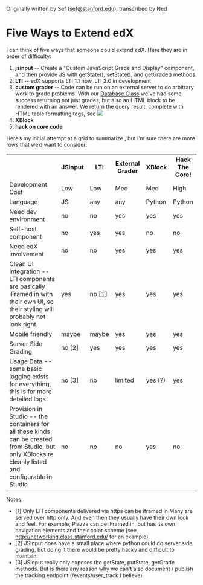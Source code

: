 Originally written by Sef (<sef@stanford.edu>), transcribed by Ned

# Five Ways to Extend edX

I can think of five ways that someone could extend edX.  Here they are in order of difficulty:

1. **jsinput** -- Create a "Custom JavaScript Grade and Display" component, and then provide JS with getState(), setState(), and getGrade() methods.
2. **LTI** -- edX supports LTI 1.1 now, LTI 2.0 in development
3. **custom grader** -- Code can be run on an external server to do arbitrary work to grade problems.  With our [Database Class](http://db.class.stanford.edu/) we've had some success returning not just grades, but also an HTML block to be rendered with an answer.  We return the query result, complete with HTML table formatting tags, see <img src="dbclass_external_grader.png">
4. **XBlock**
5. **hack on core code**

Here’s my initial attempt at a grid to summarize , but I’m sure there are more rows that we’d want to consider:

<table>
<tr>
<th>&nbsp;</th>
<th>JSinput</th>
<th>LTI</th>
<th>External Grader</th>
<th>XBlock</th>
<th>Hack The Core!</th>
</tr>
<tr>
<td>Development Cost</td>
<td>Low</td>
<td>Low</td>
<td>Med</td>
<td>Med</td>
<td>High</td>
</tr>
<tr>
<td>Language</td>
<td>JS</td>
<td>any</td>
<td>any</td>
<td>Python</td>
<td>Python</td>
</tr>
<tr>
<td>Need dev environment</td>
<td>no</td>
<td>no</td>
<td>yes</td>
<td>yes</td>
<td>yes</td>
</tr>
<tr>
<td>Self-host component</td>
<td>no</td>
<td>yes</td>
<td>yes</td>
<td>no</td>
<td>no</td>
</tr>
<tr>
<td>Need edX involvement</td>
<td>no</td>
<td>no</td>
<td>yes</td>
<td>yes</td>
<td>yes</td>
</tr>
<tr>
<td>Clean UI Integration -- LTI components are basically iFramed in with their own UI, so their styling will probably not look right.</td>
<td>yes</td>
<td>no [1]</td>
<td>yes</td>
<td>yes</td>
<td>yes</td>
</tr>
<tr>
<td>Mobile friendly</td>
<td>maybe</td>
<td>maybe</td>
<td>yes</td>
<td>yes</td>
<td>yes</td>
</tr>
<tr>
<td>Server Side Grading</td>
<td>no [2]</td>
<td>yes</td>
<td>yes</td>
<td>yes</td>
<td>yes</td>
</tr>
<tr>
<td>Usage Data -- some basic logging exists for everything, this is for more detailed logs</td>
<td>no [3]</td>
<td>no</td>
<td>limited</td>
<td>yes (?)</td>
<td>yes</td>
</tr>
<td>Provision in Studio -- the containers for all these kinds can be created from Studio, but only XBlocks re cleanly listed and configurable in Studio</td>
<td>no</td>
<td>no</td>
<td>no</td>
<td>yes</td>
<td>no</td>
</tr>
</table>


Notes:
* [1] Only LTI components delivered via https can be iframed in  Many are served over http only.  And even then they usually have their own look and feel.  For example, Piazza can be iFramed in, but has its own navigation elements and their color scheme (see <http://networking.class.stanford.edu/> for an example).
* [2] JSInput does have a small place where python could do server side grading, but doing it there would be pretty hacky and difficult to maintain. 
* [3] JSInput really only exposes the getState, putState, getGrade methods.  But is there any reason why we can’t also document / publish the tracking endpoint (/events/user_track I believe)
